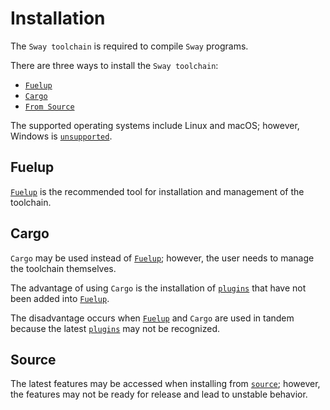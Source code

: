 # Installation

The `Sway toolchain` is required to compile `Sway` programs.

There are three ways to install the `Sway toolchain`:

- [`Fuelup`](fuelup.md)
- [`Cargo`](cargo.md)
- [`From Source`](source.md)

The supported operating systems include Linux and macOS; however, Windows is [`unsupported`](https://github.com/FuelLabs/sway/issues/1526).

## Fuelup

[`Fuelup`](fuelup.md) is the recommended tool for installation and management of the toolchain.

## Cargo

`Cargo` may be used instead of [`Fuelup`](fuelup.md); however, the user needs to manage the toolchain themselves.

<!-- markdown-link-check-disable -->
The advantage of using `Cargo` is the installation of [`plugins`](https://fuellabs.github.io/sway/v0.43.2/book/forc/plugins/index.html) that have not been added into [`Fuelup`](fuelup.md).

The disadvantage occurs when [`Fuelup`](fuelup.md) and `Cargo` are used in tandem because the latest [`plugins`](https://fuellabs.github.io/sway/v0.43.2/book/forc/plugins/index.html) may not be recognized.
<!-- markdown-link-check-enable -->

## Source

The latest features may be accessed when installing from [`source`](source.md); however, the features may not be ready for release and lead to unstable behavior.
